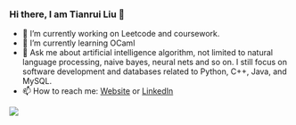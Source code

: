### Hi there, I am Tianrui Liu 👋

- 🔭 I’m currently working on Leetcode and coursework.
- 🌱 I’m currently learning OCaml
- 💬 Ask me about artificial intelligence algorithm, not limited to natural language processing, naive bayes, neural nets and so on. I still focus on software development and databases related to Python, C++, Java, and MySQL.
- 📫 How to reach me: [Website](https://liutianrui.me/about/) or [LinkedIn](https://www.linkedin.com/in/tianrui-l-095633176/)

![](https://github-readme-stats.vercel.app/api/top-langs/?username=liutiantian233&layout=compact)
